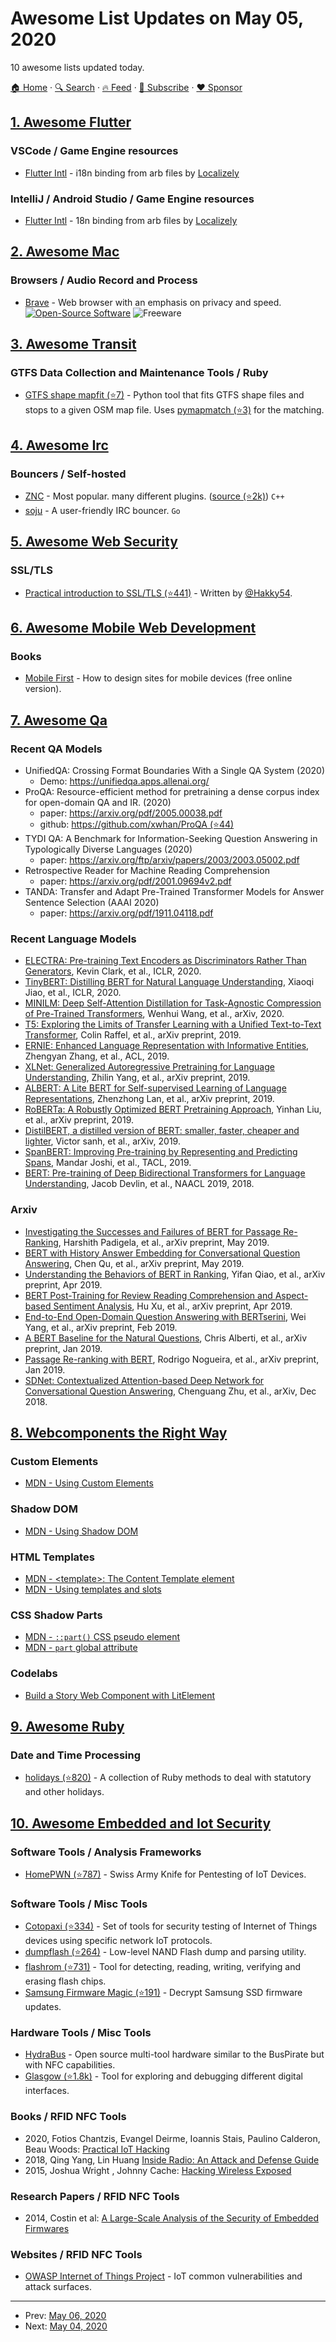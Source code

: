 # Awesome List Updates on May 05, 2020

10 awesome lists updated today.

[🏠 Home](/README.md) · [🔍 Search](https://www.trackawesomelist.com/search/) · [🔥 Feed](https://www.trackawesomelist.com/rss.xml) · [📮 Subscribe](https://trackawesomelist.us17.list-manage.com/subscribe?u=d2f0117aa829c83a63ec63c2f&id=36a103854c) · [❤️  Sponsor](https://github.com/sponsors/theowenyoung)



## [1. Awesome Flutter](/content/Solido/awesome-flutter/README.md)

### VSCode / Game Engine resources

*   [Flutter Intl](https://marketplace.visualstudio.com/items?itemName=localizely.flutter-intl) - i18n binding from arb files by [Localizely](https://twitter.com/localizely)

### IntelliJ / Android Studio / Game Engine resources

*   [Flutter Intl](https://plugins.jetbrains.com/plugin/13666-flutter-intl) - 18n binding from arb files by [Localizely](https://twitter.com/localizely)

## [2. Awesome Mac](/content/jaywcjlove/awesome-mac/README.md)

### Browsers / Audio Record and Process

*   [Brave](https://brave.com/) - Web browser with an emphasis on privacy and speed. [![Open-Source Software](https://jaywcjlove.github.io/sb/ico/min-oss.svg "Open Source Software")](https://github.com/brave/brave-browser/) ![Freeware](https://jaywcjlove.github.io/sb/ico/min-free.svg "Freeware")

## [3. Awesome Transit](/content/CUTR-at-USF/awesome-transit/README.md)

### GTFS Data Collection and Maintenance Tools / Ruby

*   [GTFS shape mapfit (⭐7)](https://github.com/HSLdevcom/gtfs_shape_mapfit) - Python tool that fits GTFS shape files and stops to a given OSM map file. Uses [pymapmatch (⭐3)](https://github.com/tru-hy/pymapmatch) for the matching.

## [4. Awesome Irc](/content/davisonio/awesome-irc/README.md)

### Bouncers / Self-hosted

*   [ZNC](https://wiki.znc.in/ZNC) - Most popular. many different plugins. ([source (⭐2k)](https://github.com/znc/znc)) `C++`
*   [soju](https://git.sr.ht/~emersion/soju) - A user-friendly IRC bouncer. `Go`

## [5. Awesome Web Security](/content/qazbnm456/awesome-web-security/README.md)

### SSL/TLS

*   [Practical introduction to SSL/TLS (⭐441)](https://github.com/Hakky54/mutual-tls-ssl) - Written by [@Hakky54](https://github.com/Hakky54).

## [6. Awesome Mobile Web Development](/content/myshov/awesome-mobile-web-development/README.md)

### Books

*   [Mobile First](http://mobile-first.abookapart.com/) - How to design sites for mobile devices (free online version).

## [7. Awesome Qa](/content/seriousran/awesome-qa/README.md)

### Recent QA Models

*   UnifiedQA: Crossing Format Boundaries With a Single QA System (2020)
    *   Demo: <https://unifiedqa.apps.allenai.org/>
*   ProQA: Resource-efficient method for pretraining a dense corpus index for open-domain QA and IR. (2020)
    *   paper: <https://arxiv.org/pdf/2005.00038.pdf>
    *   github: [https://github.com/xwhan/ProQA (⭐44)](https://github.com/xwhan/ProQA)
*   TYDI QA: A Benchmark for Information-Seeking Question Answering in Typologically Diverse Languages (2020)
    *   paper: <https://arxiv.org/ftp/arxiv/papers/2003/2003.05002.pdf>
*   Retrospective Reader for Machine Reading Comprehension
    *   paper: <https://arxiv.org/pdf/2001.09694v2.pdf>
*   TANDA: Transfer and Adapt Pre-Trained Transformer Models for Answer Sentence Selection (AAAI 2020)
    *   paper: <https://arxiv.org/pdf/1911.04118.pdf>

### Recent Language Models

*   [ELECTRA: Pre-training Text Encoders as Discriminators Rather Than Generators](https://openreview.net/pdf?id=r1xMH1BtvB), Kevin Clark, et al., ICLR, 2020.
*   [TinyBERT: Distilling BERT for Natural Language Understanding](https://openreview.net/pdf?id=rJx0Q6EFPB), Xiaoqi Jiao, et al., ICLR, 2020.
*   [MINILM: Deep Self-Attention Distillation for Task-Agnostic Compression of Pre-Trained Transformers](https://arxiv.org/abs/2002.10957), Wenhui Wang, et al., arXiv, 2020.
*   [T5: Exploring the Limits of Transfer Learning with a Unified Text-to-Text Transformer](https://arxiv.org/abs/1910.10683), Colin Raffel, et al., arXiv preprint, 2019.
*   [ERNIE: Enhanced Language Representation with Informative Entities](https://arxiv.org/abs/1905.07129), Zhengyan Zhang, et al., ACL, 2019.
*   [XLNet: Generalized Autoregressive Pretraining for Language Understanding](https://arxiv.org/abs/1906.08237), Zhilin Yang, et al., arXiv preprint, 2019.
*   [ALBERT: A Lite BERT for Self-supervised Learning of Language Representations](https://arxiv.org/abs/1909.11942), Zhenzhong Lan, et al., arXiv preprint, 2019.
*   [RoBERTa: A Robustly Optimized BERT Pretraining Approach](https://arxiv.org/abs/1907.11692), Yinhan Liu, et al., arXiv preprint, 2019.
*   [DistilBERT, a distilled version of BERT: smaller, faster, cheaper and lighter](https://arxiv.org/pdf/1910.01108.pdf), Victor sanh, et al., arXiv, 2019.
*   [SpanBERT: Improving Pre-training by Representing and Predicting Spans](https://arxiv.org/pdf/1907.10529v3.pdf), Mandar Joshi, et al., TACL, 2019.
*   [BERT: Pre-training of Deep Bidirectional Transformers for Language Understanding](https://arxiv.org/abs/1810.04805), Jacob Devlin, et al., NAACL 2019, 2018.

### Arxiv

*   [Investigating the Successes and Failures of BERT for Passage Re-Ranking](https://arxiv.org/abs/1905.01758), Harshith Padigela, et al., arXiv preprint, May 2019.
*   [BERT with History Answer Embedding for Conversational Question Answering](https://arxiv.org/abs/1905.05412), Chen Qu, et al., arXiv preprint, May 2019.
*   [Understanding the Behaviors of BERT in Ranking](https://arxiv.org/abs/1904.07531), Yifan Qiao, et al., arXiv preprint, Apr 2019.
*   [BERT Post-Training for Review Reading Comprehension and Aspect-based Sentiment Analysis](https://arxiv.org/abs/1904.02232), Hu Xu, et al., arXiv preprint, Apr 2019.
*   [End-to-End Open-Domain Question Answering with BERTserini](https://arxiv.org/abs/1902.01718), Wei Yang, et al., arXiv preprint, Feb 2019.
*   [A BERT Baseline for the Natural Questions](https://arxiv.org/abs/1901.08634), Chris Alberti, et al., arXiv preprint, Jan 2019.
*   [Passage Re-ranking with BERT](https://arxiv.org/abs/1901.04085), Rodrigo Nogueira, et al., arXiv preprint, Jan 2019.
*   [SDNet: Contextualized Attention-based Deep Network for Conversational Question Answering](https://arxiv.org/abs/1812.03593), Chenguang Zhu, et al., arXiv, Dec 2018.

## [8. Webcomponents the Right Way](/content/mateusortiz/webcomponents-the-right-way/README.md)

### Custom Elements

*   [MDN - Using Custom Elements](https://developer.mozilla.org/en-US/docs/Web/Web_Components/Using_custom_elements)

### Shadow DOM

*   [MDN - Using Shadow DOM](https://developer.mozilla.org/en-US/docs/Web/Web_Components/Using_shadow_DOM)

### HTML Templates

*   [MDN - \<template>: The Content Template element](https://developer.mozilla.org/en-US/docs/Web/HTML/Element/template)
*   [MDN - Using templates and slots](https://developer.mozilla.org/en-US/docs/Web/Web_Components/Using_templates_and_slots)

### CSS Shadow Parts

*   [MDN - `::part()` CSS pseudo element](https://developer.mozilla.org/en-US/docs/Web/CSS/::part)
*   [MDN - `part` global attribute](https://developer.mozilla.org/en-US/docs/Web/HTML/Global_attributes/part)

### Codelabs

*   [Build a Story Web Component with LitElement](https://dev.to/straversi/build-a-story-web-component-with-litelement-e59)

## [9. Awesome Ruby](/content/markets/awesome-ruby/README.md)

### Date and Time Processing

*   [holidays (⭐820)](https://github.com/holidays/holidays) - A collection of Ruby methods to deal with statutory and other holidays.

## [10. Awesome Embedded and Iot Security](/content/fkie-cad/awesome-embedded-and-iot-security/README.md)

### Software Tools / Analysis Frameworks

*   [HomePWN (⭐787)](https://github.com/ElevenPaths/HomePWN) - Swiss Army Knife for Pentesting of IoT Devices.

### Software Tools / Misc Tools

*   [Cotopaxi (⭐334)](https://github.com/Samsung/cotopaxi) - Set of tools for security testing of Internet of Things devices using specific network IoT protocols.
*   [dumpflash (⭐264)](https://github.com/ohjeongwook/dumpflash) - Low-level NAND Flash dump and parsing utility.
*   [flashrom (⭐731)](https://github.com/flashrom/flashrom) - Tool for detecting, reading, writing, verifying and erasing flash chips.
*   [Samsung Firmware Magic (⭐191)](https://github.com/chrivers/samsung-firmware-magic) - Decrypt Samsung SSD firmware updates.

### Hardware Tools / Misc Tools

*   [HydraBus](https://hydrabus.com/hydrabus-1-0-specifications/) - Open source multi-tool hardware similar to the BusPirate but with NFC capabilities.
*   [Glasgow (⭐1.8k)](https://github.com/GlasgowEmbedded/Glasgow) - Tool for exploring and debugging different digital interfaces.

### Books / RFID NFC Tools

*   2020, Fotios Chantzis, Evangel Deirme, Ioannis Stais, Paulino Calderon, Beau Woods: [Practical IoT Hacking](https://www.amazon.com/Fotios-Chantzis-ebook/dp/B085BVVSN6/)
*   2018, Qing Yang, Lin Huang [Inside Radio: An Attack and Defense Guide](https://link.springer.com/book/10.1007/978-981-10-8447-8)
*   2015, Joshua Wright , Johnny Cache: [Hacking Wireless Exposed](https://www.mhprofessional.com/9780071827638-usa-hacking-exposed-wireless-third-edition-group)

### Research Papers / RFID NFC Tools

*   2014, Costin et al: [A Large-Scale Analysis of the Security of Embedded Firmwares](http://www.s3.eurecom.fr/docs/usenixsec14_costin.pdf)

### Websites / RFID NFC Tools

*   [OWASP Internet of Things Project](https://owasp.org/www-project-internet-of-things/) - IoT common vulnerabilities and attack surfaces.

---

- Prev: [May 06, 2020](/content/2020/05/06/README.md)
- Next: [May 04, 2020](/content/2020/05/04/README.md)